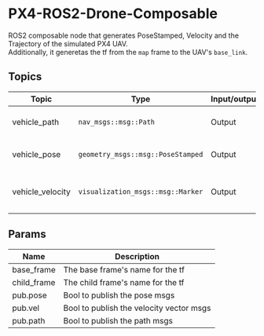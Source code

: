 # PX4-ROS2-Drone-Composable
ROS2 composable node that generates PoseStamped, Velocity and the Trajectory of the simulated PX4 UAV.  
Additionally, it generetas the tf from the `map` frame to the UAV's `base_link`.  

## Topics
|Topic|Type|Input/output|Description|
|-|-|-|-|
|vehicle_path|`nav_msgs::msg::Path`|Output|The path taken by the drone|
|vehicle_pose|`geometry_msgs::msg::PoseStamped`|Output|The current pose of the drone|
|vehicle_velocity|`visualization_msgs::msg::Marker`|Output|The current velocity vector of the drone|

## Params
|Name|Description|
|-|-|
|base_frame|The base frame's name for the tf|
|child_frame|The child frame's name for the tf|
|pub.pose|Bool to publish the pose msgs|
|pub.vel|Bool to publish the velocity vector msgs|
|pub.path|Bool to publish the path msgs|
